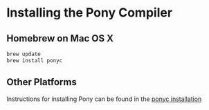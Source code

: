 # Installing the Pony Compiler

## Homebrew on Mac OS X

```bash
brew update
brew install ponyc
```

## Other Platforms

Instructions for installing Pony can be found in the [ponyc installation](https://github.com/ponylang/ponyc/blob/master/README.md#installation)
